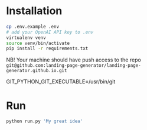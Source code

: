 # Installation

```bash
cp .env.example .env
# add your OpenAI API key to .env
virtualenv venv
source venv/bin/activate
pip install -r requirements.txt
```

NB! Your machine should have push access to the repo `git@github.com:landing-page-generator/landing-page-generator.github.io.git`

GIT_PYTHON_GIT_EXECUTABLE=/usr/bin/git
# Run

```bash
python run.py 'My great idea'
```